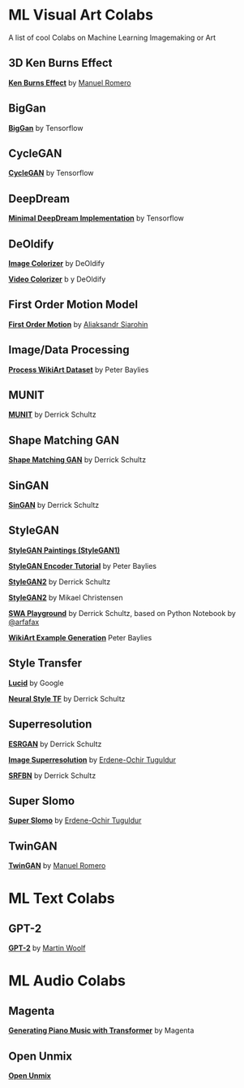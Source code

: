 # ML Visual Art Colabs
A list of cool Colabs on Machine Learning Imagemaking or Art 

## 3D Ken Burns Effect
[**Ken Burns Effect**](https://colab.research.google.com/drive/1hxx4iSuAOyeI2gCL54vQkpEuBVrIv1hY) by [Manuel Romero](https://github.com/mrm8488/)

## BigGan
[**BigGan**](https://colab.research.google.com/github/tensorflow/hub/blob/master/examples/colab/biggan_generation_with_tf_hub.ipynb) by Tensorflow

## CycleGAN
[**CycleGAN**](https://colab.research.google.com/github/tensorflow/docs/blob/master/site/en/tutorials/generative/cyclegan.ipynb#scrollTo=ITZuApL56Mny) by Tensorflow 

## DeepDream
[**Minimal DeepDream Implementation**](https://colab.research.google.com/github/tensorflow/docs/blob/master/site/en/tutorials/generative/deepdream.ipynb) by Tensorflow

## DeOldify
[**Image Colorizer**](https://colab.research.google.com/github/jantic/DeOldify/blob/master/ImageColorizerColab.ipynb) by DeOldify

[**Video Colorizer**](https://colab.research.google.com/github/jantic/DeOldify/blob/master/VideoColorizerColab.ipynb) b y DeOldify

## First Order Motion Model
[**First Order Motion**](https://colab.research.google.com/github/AliaksandrSiarohin/first-order-model/blob/master/demo.ipynb#scrollTo=UCMFMJV7K-ag) by [Aliaksandr Siarohin](https://github.com/AliaksandrSiarohin)

## Image/Data Processing
[**Process WikiArt Dataset**](https://github.com/pbaylies/stylegan2/blob/master/Process%20WikiArt%20Dataset.ipynb) by Peter Baylies

## MUNIT
[**MUNIT**](https://github.com/dvschultz/MUNIT/blob/master/MUNIT.ipynb) by Derrick Schultz

## Shape Matching GAN
[**Shape Matching GAN**](https://github.com/dvschultz/ShapeMatchingGAN/blob/master/ShapeMatchingGAN.ipynb) by Derrick Schultz

## SinGAN
[**SinGAN**](https://github.com/dvschultz/ai/blob/master/SinGAN.ipynb) by Derrick Schultz

## StyleGAN
[**StyleGAN Paintings (StyleGAN1)**](https://colab.research.google.com/drive/1cFKK0CBnev2BF8z9BOHxePk7E-f7TtUi)

[**StyleGAN Encoder Tutorial**](https://github.com/pbaylies/stylegan2/blob/master/StyleGAN_Encoder_Tutorial.ipynb) by Peter Baylies

[**StyleGAN2**](https://github.com/dvschultz/ai/blob/master/StyleGAN2.ipynb) by Derrick Schultz

[**StyleGAN2**](https://colab.research.google.com/drive/1ShgW6wohEFQtqs_znMna3dzrcVoABKIH) by Mikael Christensen

[**SWA Playground**](https://github.com/dvschultz/ai/blob/master/SWA_playground.ipynb) by Derrick Schultz, based on Python Notebook by [@arfafax](https://github.com/arfafax/StyleGAN2_experiments/blob/master/StyleGAN2%20Network%20Interpolation.ipynb)

[**WikiArt Example Generation**](https://github.com/pbaylies/stylegan2/blob/master/WikiArt%20Example%20Generation.ipynb) Peter Baylies

## Style Transfer
[**Lucid**](https://colab.research.google.com/github/tensorflow/lucid/blob/master/notebooks/differentiable-parameterizations/style_transfer_2d.ipynb) by Google

[**Neural Style TF**](https://github.com/dvschultz/ai/blob/master/neural_style_tf.ipynb) by Derrick Schultz

## Superresolution
[**ESRGAN**](https://github.com/dvschultz/ESRGAN/blob/master/ESRGAN.ipynb) by Derrick Schultz

[**Image Superresolution**](https://colab.research.google.com/github/tugstugi/dl-colab-notebooks/blob/master/notebooks/ISR_Prediction_Tutorial.ipynb) by [Erdene-Ochir Tuguldur](https://github.com/tugstugi)

[**SRFBN**](https://github.com/dvschultz/SRFBN_CVPR19/blob/master/SRFBN.ipynb) by Derrick Schultz

## Super Slomo
[**Super Slomo**](https://colab.research.google.com/github/tugstugi/dl-colab-notebooks/blob/master/notebooks/SuperSloMo.ipynb) by [Erdene-Ochir Tuguldur](https://github.com/tugstugi)

## TwinGAN
[**TwinGAN**](https://colab.research.google.com/github/mrm8488/shared_colab_notebooks/blob/master/TWINGAN_manu.ipynb) by [Manuel Romero](https://github.com/mrm8488/)

# ML Text Colabs
## GPT-2
[**GPT-2**](https://colab.research.google.com/drive/1VLG8e7YSEwypxU-noRNhsv5dW4NfTGce) by [Martin Woolf](https://minimaxir.com/)

# ML Audio Colabs
## Magenta
[**Generating Piano Music with Transformer**](https://colab.research.google.com/notebooks/magenta/piano_transformer/piano_transformer.ipynb#scrollTo=QI5g-x4foZls) by Magenta

## Open Unmix
[**Open Unmix**](https://colab.research.google.com/drive/1mijF0zGWxN-KaxTnd0q6hayAlrID5fEQ)
